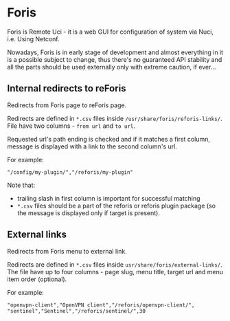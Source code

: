 Foris
======

Foris is Remote Uci - it is a web GUI for configuration of system via Nuci,
i.e. Using Netconf.

Nowadays, Foris is in early stage of development and almost everything in it
is a possible subject to change, thus there's no guaranteed API stability
and all the parts should be used externally only with extreme caution, if ever...


Internal redirects to reForis
-----------------------------

Redirects from Foris page to reForis page.

Redirects are defined in `*.csv` files inside `/usr/share/foris/reforis-links/`.
File have two columns - `from url` and `to url`.

Requested url's path ending is checked and if it matches a first column,
message is displayed with a link to the second column's url.

For example:
```
"/config/my-plugin/","/reforis/my-plugin"
```

Note that:
* trailing slash in first column is important for successful matching
* `*.csv` files should be a part of the reforis or reforis plugin package (so the message is displayed only if target is present).

External links
--------------

Redirects from Foris menu to external link.

Redirects are defined in `*.csv` files inside `usr/share/foris/external-links/`.
The file have up to four columns - page slug, menu title, target url and menu item order (optional).

For example:
```
"openvpn-client","OpenVPN client","/reforis/openvpn-client/",
"sentinel","Sentinel","/reforis/sentinel/",30
```
